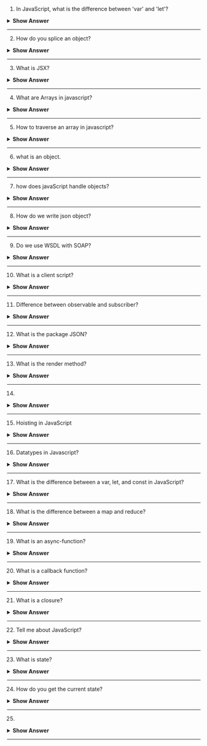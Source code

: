 1. In JavaScript, what is the difference between 'var' and 'let'?
<details><summary><b> Show Answer</b></summary>
  
<blockquote>

Both the `let` and `var` keywords are used to declare variables in JavaScript. The main difference between them is that `var` is function-scoped, while `let` is block-scoped. This means that when you declare a variable with `var` inside a function, it is accessible throughout the entire function, whereas `let` is only accessible within the block it is declared in. `Hoisting` is supported by `var` but not by `let`. Also, we can redeclare a variable in the same scope using `var`, but we can only declare a variable once in the same scope using `let`. 

</blockquote>

</details>

---

2. How do you splice an object?

<details><summary><b> Show Answer</b></summary>
  
<blockquote>

The `splice()` method in JavaScript is used to add or remove elements from an array. But it can not be used directly on an objcet. So, to perform a similar operation like splice on an object. We can combine the functionalities of `add()` and `delete()` methods.   

</blockquote>

</details>

---

3. What is JSX?

<details><summary><b> Show Answer</b></summary>
  
<blockquote>

JSX stands for JavaScript XML, it is a syntax extension in JavaScript that allows you to write HTML in your JavaScript files. It is commonly used with React to define the structure and appearance of components. With JSX, you can use familiar HTML tags to define the structure of your components and JavaScript expressions to add dynamic content. The JSX code is compiled into regular JavaScript using a transpiler like Babel.

</blockquote>

</details>

---

4. What are Arrays in javascript?

<details><summary><b> Show Answer</b></summary>
  
<blockquote>

An array is a data structure that holds an ordered list of elements. we can hold elements of any data type, including numbers, strings, objects, and even other arrays in a single array. we can create an array using a square bracket to enclose a list of elements and each element can be accessed and modified using their index numbers. Arrays have built-in methods like `join()`, `pop()`, `push()`, `shift()` and `unshift()` for elements.

</blockquote>

</details>

---

5. How to traverse an array in javascript?

<details><summary><b> Show Answer</b></summary>
  
<blockquote>

In JavaScript, you can traverse an `array` using a loop, such as a `for` loop or a `forEach()` method.

For example,

```js
const myArray = [1, 2, 3, 4, 5];

// Using for loop
for(let i = 0; i < myArray.length; i++) {
  console.log(myArray[i]);
}


//Using forEach() method
myArray.forEach(function(element) {
  console.log(element);
});

```
In the first approach, the `for` loop iterates over each element of the array, using the `length` property to determine the number of iterations needed. The loop access each element of an array using the index variable 'i' and logs it to the console. In the second approach, the `forEach()` method iterates over each element of the array and passes it to the callback function, which logs it to the console.

</blockquote>

</details>

---

6. what is an object.

<details><summary><b> Show Answer</b></summary>
  
<blockquote>

An object is a collection of related data and/or functionality. It is a non-primitive data type that stores data in key-value pairs, where each key serves as a unique identifier for a value or function. Objects can contain primitive data types, other objects, arrays, and functions. They can be created using object literals, constructors, or classes. Object properties can be added, removed, or modified at runtime making them dynamic in nature. 

</blockquote>

</details>

---

7. how does javaScript handle objects? 

<details><summary><b> Show Answer</b></summary>
  
<blockquote>

In JavaScript, when we create an object, it is stored in memory and a reference to that memory location is assigned to a variable. When we pass or assign an object to a new variable or function, we are actually passing a reference to the same object in memory. This means that if we make any modifications to that object in one place, those changes will be reflected everywhere the object is used.  To create and manipulate objects in JavaScript, we can use various techniques, including `object literals`, `constructors`, `classes`, and built-in object methods. 

</blockquote>

</details>

---

8. How do we write json object? 

<details><summary><b> Show Answer</b></summary>
  
<blockquote>

A JSON object is written using curly braces `{}` to enclose key-value pairs separated by commas. The key and value are separated by a colon `:`. The keys are written in double quotes `"`, and values can be of any JSON-compatible data type.

for example, 
```js
{
  "name": "Sam Doe",
  "age": 24,
  "hobbies": ["reading", "traveling"],
  "address": {
    "street": "Main St",
    "city": "London",,
    "zip": "12345"
  }
}

```


</blockquote>

</details>

---

9. Do we use WSDL with SOAP?

<details><summary><b> Show Answer</b></summary>
  
<blockquote>

Yes we use WSDL(Web Services Description Language) is with SOAP to describe web services. By using WSDL with SOAP, clients can easily understand the functionality of a web service and generate client code, which simplifies the process of interacting with the service.

</blockquote>

</details>

---

10. What is a client script?

<details><summary><b> Show Answer</b></summary>
  
<blockquote>

A client script is a code that runs on the client-side. It enhance the user experience of a web page. Scripting languages like JavaScript are used as client scripts and can perform tasks like validating user input, updating page content dynamically, handling user events, and implementing client-side data storage. 

</blockquote>

</details>

---

11. Difference between observable and subscriber?

<details><summary><b> Show Answer</b></summary>
  
<blockquote>

`Observable` is a source of data that emits values over time, while `Subscriber` is an object that receives the data emitted by an `Observable`. The `Observable`can be subscribed by one or more `Subscriber`. `Observable` is lazy and can emit multiple values. The `Subscriber` can request a certain number of values and also can unsubscribe from the Observable to stop receiving the values.

</blockquote>

</details>

---

12. What is the package JSON?

<details><summary><b> Show Answer</b></summary>
  
<blockquote>

The `package.json` file is a configuration file which is used to define dependencies and metadata like name, version, license in a Node.js application. The mentioned dependencies in the `package.json` file can be installed automatically by running the `npm install` command. Additionally, the package.json file can include other configuration settings like scripts, allowing developers to easily share and distribute their packages..

</blockquote>

</details>

---

13. What is the render method?

<details><summary><b> Show Answer</b></summary>
  
<blockquote>

The `render()` method is used in React and Vue.js to define the view of a component. It generates a virtual representation of HTML elements and their properties to be displayed on the web page. The method updates the component's view whenever there is a change in the data or state of the component.

</blockquote>

</details>

---

14. 

<details><summary><b> Show Answer</b></summary>
  
<blockquote>



</blockquote>

</details>

---

15. Hoisting in JavaScript

<details><summary><b> Show Answer</b></summary>
  
<blockquote>

Hoisting is a JavaScript behavior where variable and function declarations are moved to the top of their respective scopes during the compilation phase, before the code is executed. This means that it is possible to use a variable or function before it has been declared in the code. However, only the declarations are hoisted, not the assignments or initializations.

For example,

```js
console.log(a); // Output: undefined
var a = 10;

foo(); // Output: "Hello!"
function foo() {
  console.log("Hello!");
}
```

</blockquote>

</details>

---

16. Datatypes in Javascript?

<details><summary><b> Show Answer</b></summary>
  
<blockquote>

In JS, we have primitive datatypes like `Number`, `String`, `Boolean`, `Undefined`, `Null`, `Symbol`, and non-primitive datatypes like `Object`.

</blockquote>

</details>

---

17. What is the difference between a var, let, and const in JavaScript? 

<details><summary><b> Show Answer</b></summary>
  
<blockquote>

The `let`, `var` and `const` keywords are all used for variable declaration, but they have some differences:
- `var` has function scope or global scope and can be re-declared and reassigned. It also supports hoisting.
- `let` and `const` have block scope and cannot be re-declared within the same block. Both `let` and `var` do not support hoisting.
- `let` can be reassigned, while `const` cannot be reassigned, but the properties or elements of an object or array assigned to it can be modified.
It is advised to use `let` and `const` over `var`.

</blockquote>

</details>

---

18. What is the difference between a map and reduce? 

<details><summary><b> Show Answer</b></summary>
  
<blockquote>

The map and reduce are higher-order functions that are used to perform operations on an array. The `map()` method is used to perform operation on each element of an array like if we want to add one in each element of the array we can use the `map()` method. The `map()` method returns a new array with the modified values. The syntax of `map()` method is given below,

```js
demoArray.map(function(currentValue, index, arr), thisValue)

```

The `reduce()` function is used to perform an operation on each element of an array, resulting in a single output value. we can use the `reduce()` method in tasks like calculating the sum of all the elements present in an array.

```js
demoArray.reduce((accumulator, currentValue) => {}, initialValue);
```

</blockquote>

</details>

---

19. What is an async-function?

<details><summary><b> Show Answer</b></summary>
  
<blockquote>

An async function is used to write a function that will handle asynchronous calls. The async functions are declared using `async` keyword. In simple terms, the async function will wait for an operation to get completed, without blocking the execution of the rest of the code. The async function returns a promise. We use the `await` keyword to wait for a promise to resolve or reject before continuing the execution of the code.

For example, 

```js

function waitFor1Second() {
  return new Promise(resolve => {
    setTimeout(() => {
      resolve('resolved');
    }, 1000);
  });
}

async function asyncCallDemo() {
  console.log('asyncCallDemo');
  const result = await waitFor1Second();
  console.log(result);
  // Expected output: "resolved"
}

asyncCallDemo();

```

</blockquote>

</details>

---

20. What is a callback function?

<details><summary><b> Show Answer</b></summary>
  
<blockquote>

A function which is passed as an argument to another function is called a callback function. The callback function will get executed once a particular task in completed. It is mainly used to handle asynchronous operations.

</blockquote>

</details>

---

21. What is a closure?

<details><summary><b> Show Answer</b></summary>
  
<blockquote>



</blockquote>

</details>

---

22. Tell me about JavaScript?

<details><summary><b> Show Answer</b></summary>
  
<blockquote>



</blockquote>

</details>

---

23. What is state?  

<details><summary><b> Show Answer</b></summary>
  
<blockquote>



</blockquote>

</details>

---

24. How do you get the current state? 

<details><summary><b> Show Answer</b></summary>
  
<blockquote>



</blockquote>

</details>

---

25.

<details><summary><b> Show Answer</b></summary>
  
<blockquote>



</blockquote>

</details>

---
